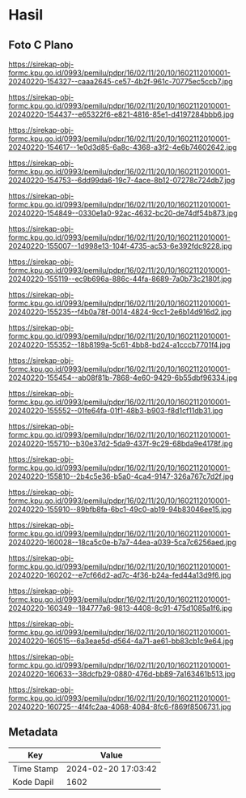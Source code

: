 # Hasil

## Foto C Plano

https://sirekap-obj-formc.kpu.go.id/0993/pemilu/pdpr/16/02/11/20/10/1602112010001-20240220-154327--caaa2645-ce57-4b2f-961c-70775ec5ccb7.jpg

https://sirekap-obj-formc.kpu.go.id/0993/pemilu/pdpr/16/02/11/20/10/1602112010001-20240220-154437--e65322f6-e821-4816-85e1-d4197284bbb6.jpg

https://sirekap-obj-formc.kpu.go.id/0993/pemilu/pdpr/16/02/11/20/10/1602112010001-20240220-154617--1e0d3d85-6a8c-4368-a3f2-4e6b74602642.jpg

https://sirekap-obj-formc.kpu.go.id/0993/pemilu/pdpr/16/02/11/20/10/1602112010001-20240220-154753--6dd99da6-19c7-4ace-8b12-07278c724db7.jpg

https://sirekap-obj-formc.kpu.go.id/0993/pemilu/pdpr/16/02/11/20/10/1602112010001-20240220-154849--0330e1a0-92ac-4632-bc20-de74df54b873.jpg

https://sirekap-obj-formc.kpu.go.id/0993/pemilu/pdpr/16/02/11/20/10/1602112010001-20240220-155007--1d998e13-104f-4735-ac53-6e392fdc9228.jpg

https://sirekap-obj-formc.kpu.go.id/0993/pemilu/pdpr/16/02/11/20/10/1602112010001-20240220-155119--ec9b696a-886c-44fa-8689-7a0b73c2180f.jpg

https://sirekap-obj-formc.kpu.go.id/0993/pemilu/pdpr/16/02/11/20/10/1602112010001-20240220-155235--f4b0a78f-0014-4824-9cc1-2e6b14d916d2.jpg

https://sirekap-obj-formc.kpu.go.id/0993/pemilu/pdpr/16/02/11/20/10/1602112010001-20240220-155352--18b8199a-5c61-4bb8-bd24-a1cccb7701f4.jpg

https://sirekap-obj-formc.kpu.go.id/0993/pemilu/pdpr/16/02/11/20/10/1602112010001-20240220-155454--ab08f81b-7868-4e60-9429-6b55dbf96334.jpg

https://sirekap-obj-formc.kpu.go.id/0993/pemilu/pdpr/16/02/11/20/10/1602112010001-20240220-155552--01fe64fa-01f1-48b3-b903-f8d1cf11db31.jpg

https://sirekap-obj-formc.kpu.go.id/0993/pemilu/pdpr/16/02/11/20/10/1602112010001-20240220-155710--b30e37d2-5da9-437f-9c29-68bda9e4178f.jpg

https://sirekap-obj-formc.kpu.go.id/0993/pemilu/pdpr/16/02/11/20/10/1602112010001-20240220-155810--2b4c5e36-b5a0-4ca4-9147-326a767c7d2f.jpg

https://sirekap-obj-formc.kpu.go.id/0993/pemilu/pdpr/16/02/11/20/10/1602112010001-20240220-155910--89bfb8fa-6bc1-49c0-ab19-94b83046ee15.jpg

https://sirekap-obj-formc.kpu.go.id/0993/pemilu/pdpr/16/02/11/20/10/1602112010001-20240220-160028--18ca5c0e-b7a7-44ea-a039-5ca7c6256aed.jpg

https://sirekap-obj-formc.kpu.go.id/0993/pemilu/pdpr/16/02/11/20/10/1602112010001-20240220-160202--e7cf66d2-ad7c-4f36-b24a-fed44a13d9f6.jpg

https://sirekap-obj-formc.kpu.go.id/0993/pemilu/pdpr/16/02/11/20/10/1602112010001-20240220-160349--184777a6-9813-4408-8c91-475d1085a1f6.jpg

https://sirekap-obj-formc.kpu.go.id/0993/pemilu/pdpr/16/02/11/20/10/1602112010001-20240220-160515--6a3eae5d-d564-4a71-ae61-bb83cb1c9e64.jpg

https://sirekap-obj-formc.kpu.go.id/0993/pemilu/pdpr/16/02/11/20/10/1602112010001-20240220-160633--38dcfb29-0880-476d-bb89-7a163461b513.jpg

https://sirekap-obj-formc.kpu.go.id/0993/pemilu/pdpr/16/02/11/20/10/1602112010001-20240220-160725--4f4fc2aa-4068-4084-8fc6-f869f8506731.jpg


## Metadata

| Key        | Value               |
| ---------- | ------------------- |
| Time Stamp | 2024-02-20 17:03:42 |
| Kode Dapil | 1602                |



